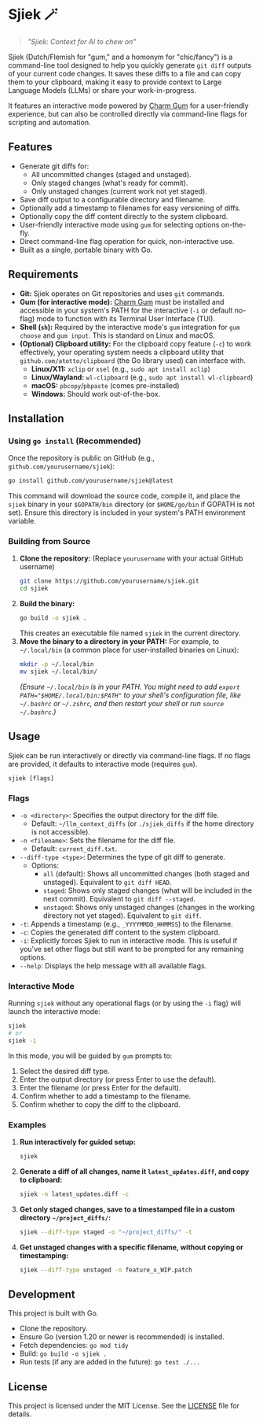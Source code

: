 # Sjiek 🪄

> _"Sjiek: Context for AI to chew on"_

Sjiek (Dutch/Flemish for "gum," and a homonym for "chic/fancy") is a command-line tool designed to help you quickly generate `git diff` outputs of your current code changes. It saves these diffs to a file and can copy them to your clipboard, making it easy to provide context to Large Language Models (LLMs) or share your work-in-progress.

It features an interactive mode powered by [Charm Gum](https://github.com/charmbracelet/gum) for a user-friendly experience, but can also be controlled directly via command-line flags for scripting and automation.

## Features

*   Generate git diffs for:
    *   All uncommitted changes (staged and unstaged).
    *   Only staged changes (what's ready for commit).
    *   Only unstaged changes (current work not yet staged).
*   Save diff output to a configurable directory and filename.
*   Optionally add a timestamp to filenames for easy versioning of diffs.
*   Optionally copy the diff content directly to the system clipboard.
*   User-friendly interactive mode using `gum` for selecting options on-the-fly.
*   Direct command-line flag operation for quick, non-interactive use.
*   Built as a single, portable binary with Go.

## Requirements

*   **Git:** Sjiek operates on Git repositories and uses `git` commands.
*   **Gum (for interactive mode):** [Charm Gum](https://github.com/charmbracelet/gum) must be installed and accessible in your system's PATH for the interactive (`-i` or default no-flag) mode to function with its Terminal User Interface (TUI).
*   **Shell (`sh`):** Required by the interactive mode's `gum` integration for `gum choose` and `gum input`. This is standard on Linux and macOS.
*   **(Optional) Clipboard utility:** For the clipboard copy feature (`-c`) to work effectively, your operating system needs a clipboard utility that `github.com/atotto/clipboard` (the Go library used) can interface with.
    *   **Linux/X11:** `xclip` or `xsel` (e.g., `sudo apt install xclip`)
    *   **Linux/Wayland:** `wl-clipboard` (e.g., `sudo apt install wl-clipboard`)
    *   **macOS:** `pbcopy`/`pbpaste` (comes pre-installed)
    *   **Windows:** Should work out-of-the-box.

## Installation

### Using `go install` (Recommended)

Once the repository is public on GitHub (e.g., `github.com/yourusername/sjiek`):
```bash
go install github.com/yourusername/sjiek@latest
```
This command will download the source code, compile it, and place the `sjiek` binary in your `$GOPATH/bin` directory (or `$HOME/go/bin` if GOPATH is not set). Ensure this directory is included in your system's PATH environment variable.

### Building from Source

1.  **Clone the repository:**
    (Replace `yourusername` with your actual GitHub username)
    ```bash
    git clone https://github.com/yourusername/sjiek.git
    cd sjiek
    ```
2.  **Build the binary:**
    ```bash
    go build -o sjiek .
    ```
    This creates an executable file named `sjiek` in the current directory.
3.  **Move the binary to a directory in your PATH:**
    For example, to `~/.local/bin` (a common place for user-installed binaries on Linux):
    ```bash
    mkdir -p ~/.local/bin
    mv sjiek ~/.local/bin/
    ```
    *(Ensure `~/.local/bin` is in your PATH. You might need to add `export PATH="$HOME/.local/bin:$PATH"` to your shell's configuration file, like `~/.bashrc` or `~/.zshrc`, and then restart your shell or run `source ~/.bashrc`.)*

## Usage

Sjiek can be run interactively or directly via command-line flags. If no flags are provided, it defaults to interactive mode (requires `gum`).

```
sjiek [flags]
```

### Flags

*   `-o <directory>`: Specifies the output directory for the diff file.
    *   Default: `~/llm_context_diffs` (or `./sjiek_diffs` if the home directory is not accessible).
*   `-n <filename>`: Sets the filename for the diff file.
    *   Default: `current_diff.txt`.
*   `--diff-type <type>`: Determines the type of git diff to generate.
    *   Options:
        *   `all` (default): Shows all uncommitted changes (both staged and unstaged). Equivalent to `git diff HEAD`.
        *   `staged`: Shows only staged changes (what will be included in the next commit). Equivalent to `git diff --staged`.
        *   `unstaged`: Shows only unstaged changes (changes in the working directory not yet staged). Equivalent to `git diff`.
*   `-t`: Appends a timestamp (e.g., `_YYYYMMDD_HHMMSS`) to the filename.
*   `-c`: Copies the generated diff content to the system clipboard.
*   `-i`: Explicitly forces Sjiek to run in interactive mode. This is useful if you've set other flags but still want to be prompted for any remaining options.
*   `--help`: Displays the help message with all available flags.

### Interactive Mode

Running `sjiek` without any operational flags (or by using the `-i` flag) will launch the interactive mode:

```bash
sjiek
# or
sjiek -i
```

In this mode, you will be guided by `gum` prompts to:
1.  Select the desired diff type.
2.  Enter the output directory (or press Enter to use the default).
3.  Enter the filename (or press Enter for the default).
4.  Confirm whether to add a timestamp to the filename.
5.  Confirm whether to copy the diff to the clipboard.

### Examples

1.  **Run interactively for guided setup:**
    ```bash
    sjiek
    ```

2.  **Generate a diff of all changes, name it `latest_updates.diff`, and copy to clipboard:**
    ```bash
    sjiek -n latest_updates.diff -c
    ```

3.  **Get only staged changes, save to a timestamped file in a custom directory `~/project_diffs/`:**
    ```bash
    sjiek --diff-type staged -o "~/project_diffs/" -t
    ```

4.  **Get unstaged changes with a specific filename, without copying or timestamping:**
    ```bash
    sjiek --diff-type unstaged -n feature_x_WIP.patch
    ```

## Development

This project is built with Go.

*   Clone the repository.
*   Ensure Go (version 1.20 or newer is recommended) is installed.
*   Fetch dependencies: `go mod tidy`
*   Build: `go build -o sjiek .`
*   Run tests (if any are added in the future): `go test ./...`

## License

This project is licensed under the MIT License. See the [LICENSE](LICENSE) file for details.